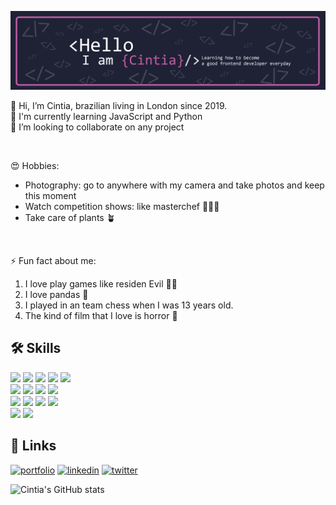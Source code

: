 ![](./assets/Banner.png)
<br>

👋 Hi, I’m Cintia, brazilian living in London since 2019.<br>
🧠 I'm currently learning JavaScript and Python<br>
💞️ I’m looking to collaborate on any project

<br>

😍 Hobbies: 
- Photography: go to anywhere with my camera and take photos and keep this moment<br>
- Watch competition shows: like masterchef 🧑🏻‍🍳
- Take care of plants 🪴
<br>

⚡️ Fun fact about me:<br>
1. I love play games like residen Evil 🧟‍♀️<br>
2. I love pandas 🐼 <br>
3. I played in an team chess when I was 13 years old.<br>
4. The kind of film that I love is horror 🤣
  
## 🛠 Skills

![](https://img.shields.io/badge/React-informational?style=flat&logo=react&logoColor=white&color=BE5EA4)
![](https://img.shields.io/badge/Node-informational?style=flat&logo=Node.js&logoColor=white&color=BE5EA4)
![](https://img.shields.io/badge/avaScript-informational?style=flat&logo=JavaScript&logoColor=white&color=BE5EA4)
![](https://img.shields.io/badge/TypeScript-informational?style=flat&logo=TypeScript&logoColor=white&color=BE5EA4)
![](https://img.shields.io/badge/HTML5-informational?style=flat&logo=HTML5&logoColor=white&color=BE5EA4)
<br>
![](https://img.shields.io/badge/CSS-informational?style=flat&logo=css3&logoColor=white&color=BE5EA4)
![](https://img.shields.io/badge/Tailwind-informational?style=flat&logo=Tailwind-CSS&logoColor=white&color=BE5EA4)
![](https://img.shields.io/badge/Sass-informational?style=flat&logo=Sass&logoColor=white&color=BE5EA4)
![](https://img.shields.io/badge/Styled-informational?style=flat&logo=styled-components&logoColor=white&color=BE5EA4)
<br>
![](https://img.shields.io/badge/Figma-informational?style=flat&logo=Figma&logoColor=white&color=BE5EA4)
![](https://img.shields.io/badge/NPM-informational?style=flat&logo=npm&logoColor=white&color=BE5EA4)
![](https://img.shields.io/badge/Postman-informational?style=flat&logo=Postman&logoColor=white&color=BE5EA4)
![](https://img.shields.io/badge/GitHub-informational?style=flat&logo=GitHub&logoColor=white&color=BE5EA4)
<br>
![](https://img.shields.io/badge/Netlify-informational?style=flat&logo=netlify&logoColor=white&color=BE5EA4)
![](https://img.shields.io/badge/Heroku-informational?style=flat&logo=heroku&logoColor=white&color=BE5EA4)
<br>

## 🔗 Links
[![portfolio](https://img.shields.io/badge/my_portfolio-000?style=for-the-badge&logo=ko-fi&logoColor=BE5EA4)](https://cisiq.dev/)
[![linkedin](https://img.shields.io/badge/linkedin-0A66C2?style=for-the-badge&logo=linkedin&logoColor=white)](https://www.linkedin.com/in/cintia-siqueira/)
[![twitter](https://img.shields.io/badge/twitter-0A66C2?style=for-the-badge&logo=twitter&logoColor=white)](https://twitter.com/Cii_siq)


![Cintia's GitHub stats](https://github-readme-stats.vercel.app/api?username=ciisiq&count_private=true&show_icons=true&hide=issues&theme=jolly)

<!---
ciisiq/ciisiq is a ✨ special ✨ repository because its `README.md` (this file) appears on your GitHub profile.
You can click the Preview link to take a look at your changes.
--->

